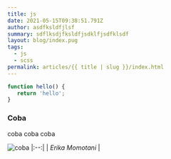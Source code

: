 ```yaml
---
title: js
date: 2021-05-15T09:38:51.791Z
author: asdfksldfjlsf
summary: sdflksdjfksldfjsdklfjsdfklsdf
layout: blog/index.pug
tags:
  - js
  - scss
permalink: articles/{{ title | slug }}/index.html
---
```

```javascript
function hello() {
   return 'hello';
}
```

### Coba

coba coba coba


![coba](/assets/images/erika2.jpg "coba")
|:--:| 
| *Erika Momotani* |